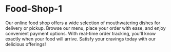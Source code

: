 # Food-Shop-1
Our online food shop offers a wide selection of mouthwatering dishes for delivery or pickup. Browse our menu, place your order with ease, and enjoy convenient payment options. With real-time order tracking, you'll know exactly when your food will arrive. Satisfy your cravings today with our delicious offerings!
